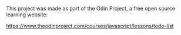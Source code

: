 This project was made as part of the Odin Project, a free open source learning website:

https://www.theodinproject.com/courses/javascript/lessons/todo-list
